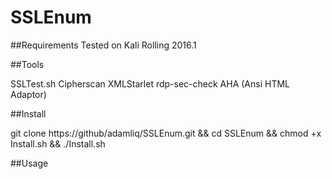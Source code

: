 # SSLEnum
##Requirements
Tested on Kali Rolling 2016.1

##Tools

SSLTest.sh
Cipherscan
XMLStarlet
rdp-sec-check
AHA (Ansi HTML Adaptor)

##Install

git clone https://github/adamliq/SSLEnum.git && cd SSLEnum && chmod +x Install.sh && ./Install.sh

##Usage
